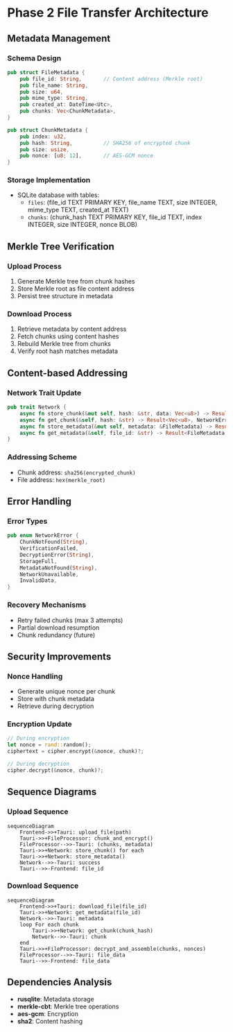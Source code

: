 # Phase 2 File Transfer Architecture

## Metadata Management

### Schema Design
```rust
pub struct FileMetadata {
    pub file_id: String,       // Content address (Merkle root)
    pub file_name: String,
    pub size: u64,
    pub mime_type: String,
    pub created_at: DateTime<Utc>,
    pub chunks: Vec<ChunkMetadata>,
}

pub struct ChunkMetadata {
    pub index: u32,
    pub hash: String,          // SHA256 of encrypted chunk
    pub size: usize,
    pub nonce: [u8; 12],       // AES-GCM nonce
}
```

### Storage Implementation
- SQLite database with tables:
  - `files`: (file_id TEXT PRIMARY KEY, file_name TEXT, size INTEGER, mime_type TEXT, created_at TEXT)
  - `chunks`: (chunk_hash TEXT PRIMARY KEY, file_id TEXT, index INTEGER, size INTEGER, nonce BLOB)

## Merkle Tree Verification

### Upload Process
1. Generate Merkle tree from chunk hashes
2. Store Merkle root as file content address
3. Persist tree structure in metadata

### Download Process
1. Retrieve metadata by content address
2. Fetch chunks using content hashes
3. Rebuild Merkle tree from chunks
4. Verify root hash matches metadata

## Content-based Addressing

### Network Trait Update
```rust
pub trait Network {
    async fn store_chunk(&mut self, hash: &str, data: Vec<u8>) -> Result<(), NetworkError>;
    async fn get_chunk(&self, hash: &str) -> Result<Vec<u8>, NetworkError>;
    async fn store_metadata(&mut self, metadata: &FileMetadata) -> Result<(), NetworkError>;
    async fn get_metadata(&self, file_id: &str) -> Result<FileMetadata, NetworkError>;
}
```

### Addressing Scheme
- Chunk address: `sha256(encrypted_chunk)`
- File address: `hex(merkle_root)`

## Error Handling

### Error Types
```rust
pub enum NetworkError {
    ChunkNotFound(String),
    VerificationFailed,
    DecryptionError(String),
    StorageFull,
    MetadataNotFound(String),
    NetworkUnavailable,
    InvalidData,
}
```

### Recovery Mechanisms
- Retry failed chunks (max 3 attempts)
- Partial download resumption
- Chunk redundancy (future)

## Security Improvements

### Nonce Handling
- Generate unique nonce per chunk
- Store with chunk metadata
- Retrieve during decryption

### Encryption Update
```rust
// During encryption
let nonce = rand::random(); 
ciphertext = cipher.encrypt(&nonce, chunk)?;

// During decryption
cipher.decrypt(&nonce, chunk)?;
```

## Sequence Diagrams

### Upload Sequence
```mermaid
sequenceDiagram
    Frontend->>+Tauri: upload_file(path)
    Tauri->>+FileProcessor: chunk_and_encrypt()
    FileProcessor-->>-Tauri: (chunks, metadata)
    Tauri->>+Network: store_chunk() for each
    Tauri->>+Network: store_metadata()
    Network-->>-Tauri: success
    Tauri-->>-Frontend: file_id
```

### Download Sequence
```mermaid
sequenceDiagram
    Frontend->>+Tauri: download_file(file_id)
    Tauri->>+Network: get_metadata(file_id)
    Network-->>-Tauri: metadata
    loop For each chunk
        Tauri->>+Network: get_chunk(chunk_hash)
        Network-->>-Tauri: chunk
    end
    Tauri->>+FileProcessor: decrypt_and_assemble(chunks, nonces)
    FileProcessor-->>-Tauri: file_data
    Tauri-->>-Frontend: file_data
```

## Dependencies Analysis
- **rusqlite**: Metadata storage
- **merkle-cbt**: Merkle tree operations
- **aes-gcm**: Encryption
- **sha2**: Content hashing